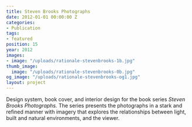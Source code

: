 ```yaml
---
title: Steven Brooks Photographs
date: 2012-01-01 00:00:00 Z
categories:
- Publication
tags:
- featured
position: 15
year: 2012
images:
- image: "/uploads/rationale-stevenbrooks-1b.jpg"
thumb_image:
  image: "/uploads/rationale-stevenbrooks-0b.jpg"
og_image: "/uploads/rationale-stevenbrooks-og1.jpg"
layout: project
---
```


Design system, book cover, and interior design for the book series *Steven Brooks Photographs.* The series presents the photographs in a stark and refined manner with imagery that explores the relationships between light, built and natural environments, and the viewer.
